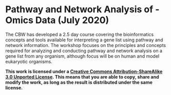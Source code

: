 
# Pathway and Network Analysis of -Omics Data (July 2020)

The CBW has developed a 2.5 day course covering the bioinformatics concepts and tools available for interpreting a gene list using pathway and network information. The workshop focuses on the principles and concepts required for analyzing and conducting pathway and network analysis on a gene list from any organism, although focus will be on human and model eukaryotic organisms.

**This work is licensed under a [Creative Commons Attribution-ShareAlike 3.0 Unported License](http://creativecommons.org/licenses/by-sa/3.0/deed.en_US). This means that you are able to copy, share and modify the work, as long as the result is distributed under the same license.**

